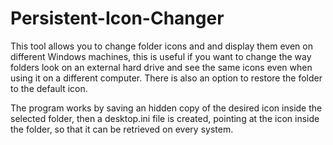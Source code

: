 # Persistent-Icon-Changer
This tool allows you to change folder icons and and display them even on different Windows machines, this is useful if you want to change
the way folders look on an external hard drive and see the same icons even when using it on a different computer.
There is also an option to restore the folder to the default icon.

The program works by saving an hidden copy of the desired icon inside the selected folder, then a desktop.ini file is created, pointing at
the icon inside the folder, so that it can be retrieved on every system.
